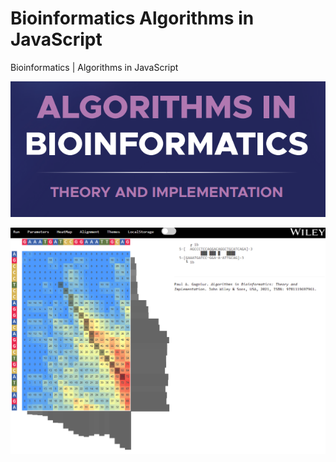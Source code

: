 # Bioinformatics Algorithms in JavaScript
Bioinformatics | Algorithms in JavaScript

![screenshot](https://github.com/Gagniuc/Bioinformatics-Algorithms-in-JavaScript/blob/main/bioinformatics.PNG)


![screenshot](https://github.com/Gagniuc/Bioinformatics-Algorithms-in-JavaScript/blob/main/bio-jupiter%20on%20DNA.PNG)
